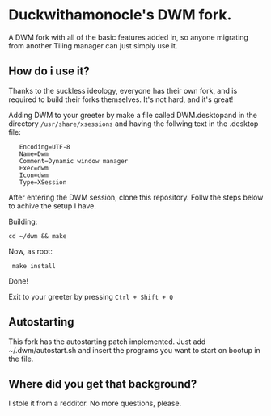 # Duckwithamonocle's DWM fork. 

A DWM fork with all of the basic features added in, so anyone migrating from another Tiling manager can just simply use it. 

## How do i use it? 

Thanks to the suckless ideology, everyone has their own fork, and is required to build their forks themselves. It's not hard, and it's great! 

Adding DWM to your greeter by make a file called DWM.desktopand in the directory `/usr/share/xsessions` and having the follwing text in the .desktop file:

 ```[Desktop Entry]
    Encoding=UTF-8
    Name=Dwm
    Comment=Dynamic window manager
    Exec=dwm
    Icon=dwm
    Type=XSession
 ```
After entering the DWM session, clone this repository. Follw the steps below to achive the setup I have. 

Building:

```cd ~/dwm && make```

Now, as root:

``` make install```

Done!

Exit to your greeter by pressing `Ctrl + Shift + Q`

## Autostarting 

This fork has the autostarting patch implemented. Just add ~/.dwm/autostart.sh and insert the programs you want to start on bootup in the file.

## Where did you get that background? 

I stole it from a redditor. 
No more questions, please. 


